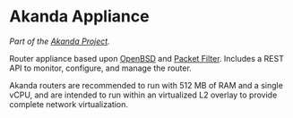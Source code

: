 # Akanda Appliance

*Part of the [Akanda Project](https://github.com/dreamhost/akanda).*

Router appliance based upon [OpenBSD](http://www.openbsd.org) and [Packet
Filter](http://www.openbsd.org/faq/pf/). Includes a REST API to monitor,
configure, and manage the router.

Akanda routers are recommended to run with 512 MB of RAM and a single vCPU, and
are intended to run within an virtualized L2 overlay to provide complete network
virtualization.
